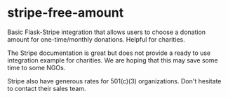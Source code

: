 # stripe-free-amount
Basic Flask-Stripe integration that allows users to choose a donation amount for one-time/monthly donations. Helpful for charities. 

The Stripe documentation is great but does not provide a ready to use integration example for charities. We are hoping that this may save some time to some NGOs.

Stripe also have generous rates for 501(c)(3) organizations. Don't hesitate to contact their sales team. 
